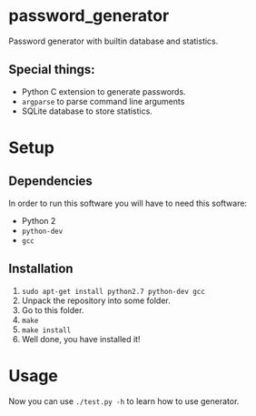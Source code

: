 # password_generator
Password generator with builtin database and statistics.
## Special things:
* Python C extension to generate passwords.
* `argparse` to parse command line arguments
* SQLite database to store statistics.

# Setup
## Dependencies
In order to run this software you will have to need this software:
* Python 2
* `python-dev`
* `gcc`

## Installation
1. `sudo apt-get install python2.7 python-dev gcc`
2. Unpack the repository into some folder.
3. Go to this folder.
4. `make`
5. `make install`
6. Well done, you have installed it!

# Usage
Now you can use `./test.py -h` to learn how to use generator.
